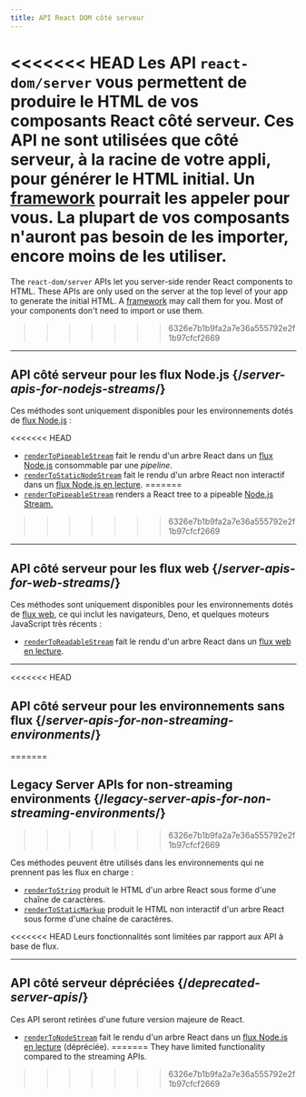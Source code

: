 ```yaml
---
title: API React DOM côté serveur
---
```


<Intro>

<<<<<<< HEAD
Les API `react-dom/server` vous permettent de produire le HTML de vos composants React côté serveur. Ces API ne sont utilisées que côté serveur, à la racine de votre appli, pour générer le HTML initial. Un [framework](/learn/start-a-new-react-project#production-grade-react-frameworks) pourrait les appeler pour vous.  La plupart de vos composants n'auront pas besoin de les importer, encore moins de les utiliser.
=======
The `react-dom/server` APIs let you server-side render React components to HTML. These APIs are only used on the server at the top level of your app to generate the initial HTML. A [framework](/learn/start-a-new-react-project#production-grade-react-frameworks) may call them for you. Most of your components don't need to import or use them.
>>>>>>> 6326e7b1b9fa2a7e36a555792e2f1b97cfcf2669

</Intro>

---

## API côté serveur pour les flux Node.js {/*server-apis-for-nodejs-streams*/}

Ces méthodes sont uniquement disponibles pour les environnements dotés de [flux Node.js](https://nodejs.org/api/stream.html) :

<<<<<<< HEAD
* [`renderToPipeableStream`](/reference/react-dom/server/renderToPipeableStream) fait le rendu d'un arbre React dans un [flux Node.js](https://nodejs.org/api/stream.html) consommable par une *pipeline*.
* [`renderToStaticNodeStream`](/reference/react-dom/server/renderToStaticNodeStream) fait le rendu d'un arbre React non interactif dans un [flux Node.js en lecture](https://nodejs.org/api/stream.html#readable-streams).
=======
* [`renderToPipeableStream`](/reference/react-dom/server/renderToPipeableStream) renders a React tree to a pipeable [Node.js Stream.](https://nodejs.org/api/stream.html)
>>>>>>> 6326e7b1b9fa2a7e36a555792e2f1b97cfcf2669

---

## API côté serveur pour les flux web {/*server-apis-for-web-streams*/}

Ces méthodes sont uniquement disponibles pour les environnements dotés de [flux web](https://developer.mozilla.org/docs/Web/API/Streams_API), ce qui inclut les navigateurs, Deno, et quelques moteurs JavaScript très récents :

* [`renderToReadableStream`](/reference/react-dom/server/renderToReadableStream) fait le rendu d'un arbre React dans un [flux web en lecture](https://developer.mozilla.org/en-US/docs/Web/API/ReadableStream).

---

<<<<<<< HEAD
## API côté serveur pour les environnements sans flux {/*server-apis-for-non-streaming-environments*/}
=======
## Legacy Server APIs for non-streaming environments {/*legacy-server-apis-for-non-streaming-environments*/}
>>>>>>> 6326e7b1b9fa2a7e36a555792e2f1b97cfcf2669

Ces méthodes peuvent être utilisés dans les environnements qui ne prennent pas les flux en charge :

* [`renderToString`](/reference/react-dom/server/renderToString) produit le HTML d'un arbre React sous forme d'une chaîne de caractères.
* [`renderToStaticMarkup`](/reference/react-dom/server/renderToStaticMarkup) produit le HTML non interactif d'un arbre React sous forme d'une chaîne de caractères.

<<<<<<< HEAD
Leurs fonctionnalités sont limitées par rapport aux API à base de flux.

---

## API côté serveur dépréciées {/*deprecated-server-apis*/}

<Deprecated>

Ces API seront retirées d'une future version majeure de React.

</Deprecated>

* [`renderToNodeStream`](/reference/react-dom/server/renderToNodeStream) fait le rendu d'un arbre React dans un [flux Node.js en lecture](https://nodejs.org/api/stream.html#readable-streams) (dépréciée).
=======
They have limited functionality compared to the streaming APIs.
>>>>>>> 6326e7b1b9fa2a7e36a555792e2f1b97cfcf2669
